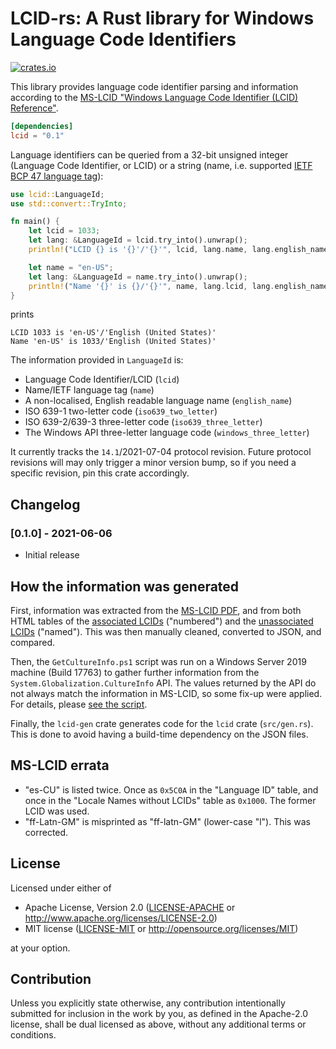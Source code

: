 # LCID-rs: A Rust library for Windows Language Code Identifiers

[![crates.io](https://img.shields.io/crates/v/lcid.svg)](https://crates.io/crates/lcid)

This library provides language code identifier parsing and information
according to the [MS-LCID "Windows Language Code Identifier (LCID) Reference"](https://docs.microsoft.com/en-us/openspecs/windows_protocols/ms-lcid/70feba9f-294e-491e-b6eb-56532684c37f).

```toml
[dependencies]
lcid = "0.1"
```

Language identifiers can be queried from a 32-bit unsigned integer (Language
Code Identifier, or LCID) or a string (name, i.e. supported [IETF BCP 47 language tag](https://tools.ietf.org/rfc/bcp/bcp47.txt)):

```rust
use lcid::LanguageId;
use std::convert::TryInto;

fn main() {
    let lcid = 1033;
    let lang: &LanguageId = lcid.try_into().unwrap();
    println!("LCID {} is '{}'/'{}'", lcid, lang.name, lang.english_name);

    let name = "en-US";
    let lang: &LanguageId = name.try_into().unwrap();
    println!("Name '{}' is {}/'{}'", name, lang.lcid, lang.english_name);
}
```

prints

```
LCID 1033 is 'en-US'/'English (United States)'
Name 'en-US' is 1033/'English (United States)'
```

The information provided in `LanguageId` is:

* Language Code Identifier/LCID (`lcid`)
* Name/IETF language tag (`name`)
* A non-localised, English readable language name (`english_name`)
* ISO 639-1 two-letter code (`iso639_two_letter`)
* ISO 639-2/639-3 three-letter code (`iso639_three_letter`)
* The Windows API three-letter language code (`windows_three_letter`)

It currently tracks the `14.1`/2021-07-04 protocol revision. Future protocol
revisions will may only trigger a minor version bump, so if you need a specific
revision, pin this crate accordingly.

## Changelog

### [0.1.0] - 2021-06-06

* Initial release

## How the information was generated

First, information was extracted from the [MS-LCID PDF](https://docs.microsoft.com/en-us/openspecs/windows_protocols/ms-lcid/70feba9f-294e-491e-b6eb-56532684c37f),
and from both HTML tables of the [associated LCIDs](https://docs.microsoft.com/en-us/openspecs/windows_protocols/ms-lcid/63d3d639-7fd2-4afb-abbe-0d5b5551eef8)
("numbered") and the [unassociated LCIDs](https://docs.microsoft.com/en-us/openspecs/windows_protocols/ms-lcid/926e694f-1797-4418-a922-343d1c5e91a6)
("named"). This was then manually cleaned, converted to JSON, and compared.

Then, the `GetCultureInfo.ps1` script was run on a Windows Server 2019 machine
(Build 17763) to gather further information from the
`System.Globalization.CultureInfo` API. The values returned by the API do not
always match the information in MS-LCID, so some fix-up were applied. For
details, please [see the script](lcid_gen/GetCultureInfo.ps1).

Finally, the `lcid-gen` crate generates code for the `lcid` crate
(`src/gen.rs`). This is done to avoid having a build-time dependency on the
JSON files.

## MS-LCID errata

* "es-CU" is listed twice. Once as `0x5C0A` in the "Language ID" table, and
  once in the "Locale Names without LCIDs" table as `0x1000`. The former LCID
  was used.
* "ff-Latn-GM" is misprinted as "ff-latn-GM" (lower-case "l"). This was
  corrected.

## License

Licensed under either of

 * Apache License, Version 2.0 ([LICENSE-APACHE](LICENSE-APACHE) or http://www.apache.org/licenses/LICENSE-2.0)
 * MIT license ([LICENSE-MIT](LICENSE-MIT) or http://opensource.org/licenses/MIT)

at your option.

## Contribution

Unless you explicitly state otherwise, any contribution intentionally submitted
for inclusion in the work by you, as defined in the Apache-2.0 license, shall be
dual licensed as above, without any additional terms or conditions.
